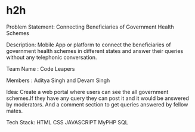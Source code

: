 # h2h
Problem Statement: Connecting Beneficiaries of Government Health Schemes

Description: Mobile App or platform to connect the beneficiaries of government health schemes in different states and answer their queries without any telephonic conversation.

Team Name : Code Leapers

Members : Aditya Singh and Devam Singh

Idea: Create a web portal where users can see the all government schemes.If they have any query they can post it and it would be answered by moderators. And a comment section to get queries answered by fellow mates.

Tech Stack: HTML CSS JAVASCRIPT MyPHP SQL
